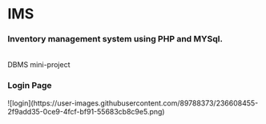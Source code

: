 # IMS
<h3>Inventory management system using PHP and MYSql.</h3><br>
DBMS mini-project

<h3>Login Page</h3> 
![login](https://user-images.githubusercontent.com/89788373/236608455-2f9add35-0ce9-4fcf-bf91-55683cb8c9e5.png)
